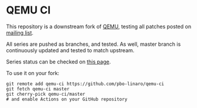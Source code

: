 QEMU CI
=======

This repository is a downstream fork of
[QEMU](https://gitlab.com/qemu-project/qemu), testing all patches posted on
[mailing list](https://lore.kernel.org/qemu-devel).

All series are pushed as branches, and tested.
As well, master branch is continuously updated and tested to match upstream.

Series status can be checked on
[this page](https://github.com/pbo-linaro/qemu-ci/branches/all).

To use it on your fork:

```
git remote add qemu-ci https://github.com/pbo-linaro/qemu-ci
git fetch qemu-ci master
git cherry-pick qemu-ci/master
# and enable Actions on your GitHub repository
```
